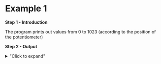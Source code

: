 # Example 1

**Step 1 - Introduction** </br>

The program prints out values from 0 to 1023 (according to the position of the potentiometer)

**Step 2 - Output** </br>

<details>
<summary>"Click to expand"</summary>
</br>
<p align = "centre">
  <img src="https://github.com/Basitzaky/Embedded_System/blob/main/Week%2005/Example%201/Example%201%20min.PNG" width = "315" height = "400" />   <img src="https://github.com/Basitzaky/Embedded_System/blob/main/Week%2005/Example%201/Example%201%20middle.PNG" width = "315" height = "400" />   <img src="https://github.com/Basitzaky/Embedded_System/blob/main/Week%2005/Example%201/Example%201%20max.PNG" width = "315" height = "400" /> 
</br>

**Step 3 - Circuit Diagram** <br/>

<details>
<summary>"Click to expand"</summary>
<p align = "centre">
  <img src="https://github.com/Basitzaky/Embedded_System/blob/main/Week%2005/Example%201/Example%201.jpg" width = "473" height = "400" />   <img src="https://github.com/Basitzaky/Embedded_System/blob/main/Week%2005/Example%201/Week%205.PNG" width = "473" height = "400" />
  
&nbsp; &nbsp; &nbsp; &nbsp; &nbsp; &nbsp; &nbsp; &nbsp; &nbsp; &nbsp; &nbsp; &nbsp; &nbsp; &nbsp; &nbsp; &nbsp; &nbsp; &nbsp; &nbsp; &nbsp; &nbsp; &nbsp; &nbsp; &nbsp; Frtizing &nbsp; &nbsp; &nbsp; &nbsp; &nbsp; &nbsp; &nbsp; &nbsp; &nbsp; &nbsp; &nbsp; &nbsp; &nbsp; &nbsp; &nbsp; &nbsp; &nbsp; &nbsp; &nbsp; &nbsp; &nbsp; &nbsp; &nbsp; &nbsp; &nbsp; &nbsp; &nbsp; &nbsp; &nbsp; &nbsp; &nbsp; &nbsp; &nbsp; &nbsp; &nbsp; &nbsp; &nbsp; &nbsp; &nbsp; &nbsp; &nbsp; &nbsp; &nbsp; &nbsp; &nbsp; &nbsp; &nbsp; &nbsp; &nbsp; &nbsp; &nbsp; Actual &nbsp; &nbsp; &nbsp; &nbsp; &nbsp; &nbsp; &nbsp; &nbsp; &nbsp; &nbsp; &nbsp; &nbsp; &nbsp; &nbsp; &nbsp; &nbsp; &nbsp; &nbsp;
</details>

**Step 4 - Coding** <br/> 

<details>
<summary>"Click to expand"</summary>
</br>  
You can look at the code here --> <a href="https://github.com/Basitzaky/Embedded_System/blob/main/Week%2005/Example%201/Example_1.ino">Arduino Code</a> </br>
</br>

![Example 1 code](https://user-images.githubusercontent.com/56385955/99151655-b287cb00-26d7-11eb-96ba-e3eb895f8925.PNG)
</br>
</details>
